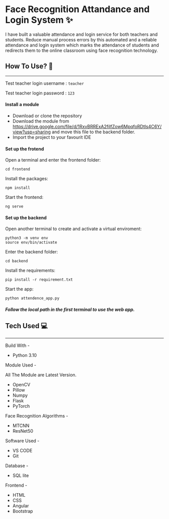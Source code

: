 # Face Recognition Attandance and Login System ✨
I have built a valuable attendance and login service for both teachers and students. Reduce manual process errors by this automated and a reliable attendance and login system which marks the attendance of students and redirects them to the online classroom using face recognition technology. 

## How To Use? :pencil:
----------------------
Test teacher login username : `teacher`


Test teacher login password : `123`
#### Install a module
* Download or clone the repository
* Download the module from https://drive.google.com/file/d/1RxvBRRExA2fiIfZow6MpqfoRDtIs4C6Y/view?usp=sharing and move this file to the backend folder.
* Import the project to your favourit IDE
#### Set up the frotend
Open a terminal and enter the frontend folder:

    cd frontend
    
Install the packages:

    npm install

Start the frontend:

    ng serve
    
#### Set up the backend
Open another terminal to create and activate a virtual enviroment:

    python3 -m venv env
    source env/bin/activate

Enter the backend folder:

    cd backend
    
Install the requirements:

    pip install -r requirement.txt
    
Start the app:

    python attendence_app.py   
    
##### Follow the local path in the first terminal to use the web app.

## Tech Used :computer:
--------------------------
Build With - 
* Python 3.10

Module Used -

All The Module are Latest Version.
* OpenCV
* Pillow
* Numpy
* Flask
* PyTorch

Face Recognition Algorithms -
* MTCNN
* ResNet50 

Software Used -
* VS CODE 
* Git
 
Database -
* SQL lite

Frontend -
* HTML
* CSS
* Angular
* Bootstrap
